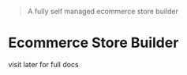 > A fully self managed ecommerce store builder

# Ecommerce Store Builder

visit later for full docs
